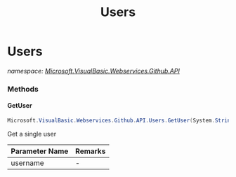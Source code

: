﻿---
title: Users
---

# Users
_namespace: [Microsoft.VisualBasic.Webservices.Github.API](N-Microsoft.VisualBasic.Webservices.Github.API.html)_





### Methods

#### GetUser
```csharp
Microsoft.VisualBasic.Webservices.Github.API.Users.GetUser(System.String)
```
Get a single user

|Parameter Name|Remarks|
|--------------|-------|
|username|-|



